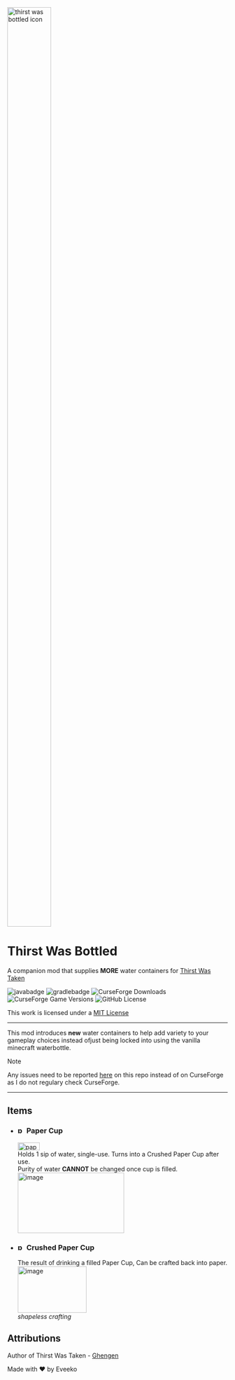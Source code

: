 <img width="100" height="2100" alt="thirst was bottled icon" src="https://github.com/user-attachments/assets/a182927a-509d-4d3c-b82a-09212ca7c89f" />

# Thirst Was Bottled
A companion mod that supplies **MORE** water containers for [Thirst Was Taken](https://www.curseforge.com/minecraft/mc-mods/thirst-was-taken)

![javabadge](https://img.shields.io/badge/Made%20with-grey?style=for-the-badge&logo=openjdk) ![gradlebadge](https://img.shields.io/badge/built%20with%20-grey?style=for-the-badge&logo=gradle&logoColor=02303A) ![CurseForge Downloads](https://img.shields.io/curseforge/dt/11111?style=for-the-badge&logo=curseforge&logoColor=F16436)
![CurseForge Game Versions](https://img.shields.io/curseforge/game-versions/111?style=for-the-badge&color=15719b) ![GitHub License](https://img.shields.io/badge/type-MIT-lightgrey?style=for-the-badge&label=License)

This work is licensed under a
[MIT License](https://opensource.org/license/mit)

___

This mod introduces **new** water containers to help add variety to your gameplay choices instead ofjust being locked into using the vanilla minecraft waterbottle.
> [!NOTE]
> Any issues need to be reported [here](https://github.com/Eveeko/Thirst-Was-Bottled/issues) on this repo instead of on CurseForge as I do not regulary check CurseForge.

___
## Items
- ### <img width="16" height="16" alt="papercup" src="https://github.com/user-attachments/assets/3608b197-cea4-4c88-8b38-058f51b16571"/> Paper Cup
  <img width="50" height="18" alt="papercup_thirst" src="https://github.com/user-attachments/assets/4e3f8c96-e721-425a-b39f-70b88ed6ba43" />
  <br> Holds 1 sip of water, single-use. Turns into a Crushed Paper Cup after use. <br> Purity of water <b>CANNOT</b> be changed once cup is filled. <br>
  <img width="243" height="138" alt="image" src="https://github.com/user-attachments/assets/891a722f-09c3-472e-985d-8b9b90de3b2d" />

- ### <img width="16" height="16" alt="papercup_crushed" src="https://github.com/user-attachments/assets/11f08c34-721e-4320-90c6-88cd179741b6" /> Crushed Paper Cup
  The result of drinking a filled Paper Cup, Can be crafted back into paper. <br>
  <img width="157" height="106" alt="image" src="https://github.com/user-attachments/assets/a1d18c67-8790-4dde-91d1-cadb61cc5449" />
  <br> *shapeless crafting*



## Attributions

Author of Thirst Was Taken - [Ghengen](https://www.curseforge.com/members/ghenghen_/projects)

Made with ❤️ by Eveeko

